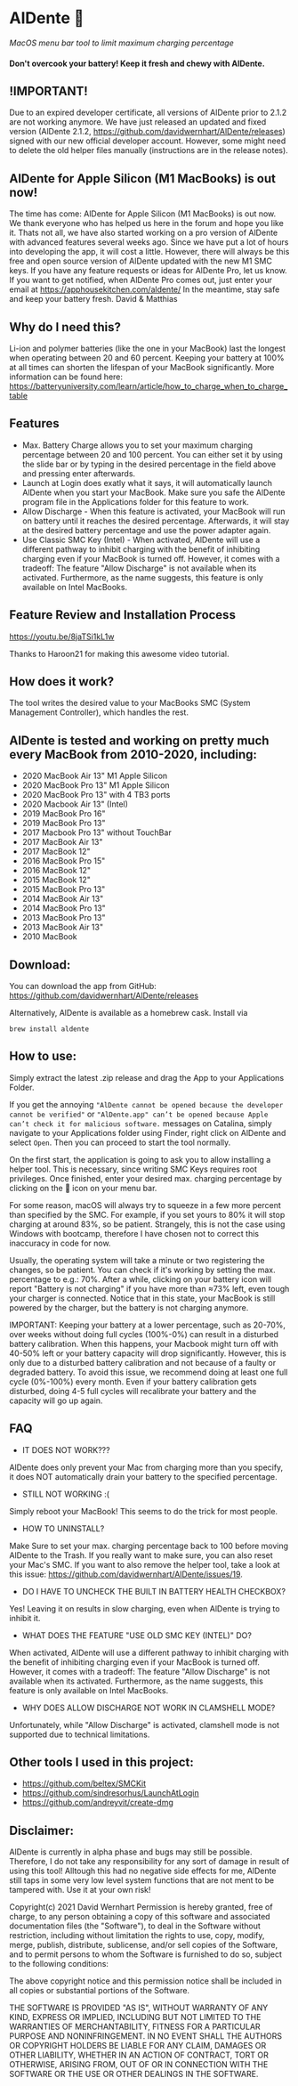 # AlDente 🍝
_MacOS menu bar tool to limit maximum charging percentage_

#### Don't overcook your battery! Keep it fresh and chewy with AlDente.

## !IMPORTANT!
Due to an expired developer certificate, all versions of AlDente prior to 2.1.2 are not working anymore. We have just released an updated and fixed version (AlDente 2.1.2, https://github.com/davidwernhart/AlDente/releases) signed with our new official developer account. However, some might need to delete the old helper files manually (instructions are in the release notes).

## AlDente for Apple Silicon (M1 MacBooks) is out now!
The time has come: AlDente for Apple Silicon (M1 MacBooks) is out now. We thank everyone who has helped us here in the forum and hope you like it. Thats not all, we have also started working on a pro version of AlDente with advanced features several weeks ago. Since we have put a lot of hours into developing the app, it will cost a little. However, there will always be this free and open source version of AlDente updated with the new M1 SMC keys.  If you have any feature requests or ideas for AlDente Pro, let us know. If you want to get notified, when AlDente Pro comes out, just enter your email at https://apphousekitchen.com/aldente/ In the meantime, stay safe and keep your battery fresh. David & Matthias

## Why do I need this?
Li-ion and polymer batteries (like the one in your MacBook) last the longest when operating between 20 and 60 percent. Keeping your battery at 100% at all times can shorten the lifespan of your MacBook significantly.
More information can be found here:
<https://batteryuniversity.com/learn/article/how_to_charge_when_to_charge_table>

## Features
* Max. Battery Charge allows you to set your maximum charging percentage between 20 and 100 percent. You can either set it by using the slide bar or by typing in the desired percentage in the field above and pressing enter afterwards.
* Launch at Login does exatly what it says, it will automatically launch AlDente when you start your MacBook. Make sure you safe the AlDente program file in the Applications folder for this feature to work.
* Allow Discharge - When this feature is activated, your MacBook will run on battery until it reaches the desired percentage. Afterwards, it will stay at the desired battery percentage and use the power adapter again.
* Use Classic SMC Key (Intel) - When activated, AlDente will use a different pathway to inhibit charging with the benefit of inhibiting charging even if your MacBook is turned off. However, it comes with a tradeoff: The feature "Allow Discharge" is not available when its activated. Furthermore, as the name suggests, this feature is only available on Intel MacBooks.

## Feature Review and Installation Process

https://youtu.be/8jaTSi1kL1w

Thanks to Haroon21 for making this awesome video tutorial.

## How does it work?
The tool writes the desired value to your MacBooks SMC (System Management Controller), which handles the rest.

## AlDente is tested and working on pretty much every MacBook from 2010-2020, including: 
* 2020 MacBook Air 13" M1 Apple Silicon
* 2020 MacBook Pro 13" M1 Apple Silicon
* 2020 MacBook Pro 13" with 4 TB3 ports
* 2020 Macbook Air 13" (Intel)
* 2019 MacBook Pro 16"
* 2019 MacBook Pro 13"
* 2017 Macbook Pro 13" without TouchBar
* 2017 MacBook Air 13"
* 2017 MacBook 12"
* 2016 MacBook Pro 15"
* 2016 MacBook 12"
* 2015 MacBook 12"
* 2015 MacBook Pro 13"
* 2014 MacBook Air 13"
* 2014 MacBook Pro 13"
* 2013 MacBook Pro 13"
* 2013 MacBook Air 13"
* 2010 MacBook

## Download:
You can download the app from GitHub: <https://github.com/davidwernhart/AlDente/releases>

Alternatively, AlDente is available as a homebrew cask. Install via
```
brew install aldente
```

## How to use:
Simply extract the latest .zip release and drag the App to your Applications Folder.

If you get the annoying `"AlDente cannot be opened because the developer cannot be verified"` or `"AlDente.app" can’t be opened because Apple can’t check it for malicious software.` messages on Catalina, simply navigate to your Applications folder using Finder, right click on AlDente and select `Open`. Then you can proceed to start the tool normally.

On the first start, the application is going to ask you to allow installing a helper tool. This is necessary, since writing SMC Keys requires root privileges.
Once finished, enter your desired max. charging percentage by clicking on the 🍝 icon on your menu bar.

For some reason, macOS will always try to squeeze in a few more percent than specified by the SMC. For example, if you set yours to 80% it will stop charging at around 83%, so be patient. Strangely, this is not the case using Windows with bootcamp, therefore I have chosen not to correct this inaccuracy in code for now.

Usually, the operating system will take a minute or two registering the changes, so be patient. You can check if it's working by setting the max. percentage to e.g.: 70%. After a while, clicking on your battery icon will report "Battery is not charging" if you have more than ≈73% left, even tough your charger is connected. Notice that in this state, your MacBook is still powered by the charger, but the battery is not charging anymore.

IMPORTANT: Keeping your battery at a lower percentage, such as 20-70%, over weeks without doing full cycles (100%-0%) can result in a disturbed battery calibration. When this happens, your Macbook might turn off with 40-50% left or your battery capacity will drop significantly. However, this is only due to a disturbed battery calibration and not because of a faulty or degraded battery. To avoid this issue, we recommend doing at least one full cycle (0%-100%) every month. Even if your battery calibration gets disturbed, doing 4-5 full cycles will recalibrate your battery and the capacity will go up again.

## FAQ
* IT DOES NOT WORK???

AlDente does only prevent your Mac from charging more than you specify, it does NOT automatically drain your battery to the specified percentage.
* STILL NOT WORKING :(

Simply reboot your MacBook! This seems to do the trick for most people.
* HOW TO UNINSTALL?

Make Sure to set your max. charging percentage back to 100 before moving AlDente to the Trash. If you really want to make sure, you can also reset your Mac's SMC. If you want to also remove the helper tool, take a look at this issue: <https://github.com/davidwernhart/AlDente/issues/19>.
* DO I HAVE TO UNCHECK THE BUILT IN BATTERY HEALTH CHECKBOX?

Yes! Leaving it on results in slow charging, even when AlDente is trying to inhibit it.
* WHAT DOES THE FEATURE "USE OLD SMC KEY (INTEL)" DO?

When activated, AlDente will use a different pathway to inhibit charging with the benefit of inhibiting charging even if your MacBook is turned off. However, it comes with a tradeoff: The feature "Allow Discharge" is not available when its activated. Furthermore, as the name suggests, this feature is only available on Intel MacBooks.
* WHY DOES ALLOW DISCHARGE NOT WORK IN CLAMSHELL MODE?

Unfortunately, while "Allow Discharge" is activated, clamshell mode is not supported due to technical limitations.

## Other tools I used in this project:
* <https://github.com/beltex/SMCKit>
* <https://github.com/sindresorhus/LaunchAtLogin>
* <https://github.com/andreyvit/create-dmg>

## Disclaimer:
AlDente is currently in alpha phase and bugs may still be possible. Therefore, I do not take any responsibility for any sort of damage in result of using this tool! Alltough this had no negative side effects for me, AlDente still taps in some very low level system functions that are not ment to be tampered with. Use it at your own risk!

Copyright(c) 2021 David Wernhart
Permission is hereby granted, free of charge, to any person obtaining a copy of this software and associated documentation files (the "Software"), to deal in the Software without restriction, including without limitation the rights to use, copy, modify, merge, publish, distribute, sublicense, and/or sell copies of the Software, and to permit persons to whom the Software is furnished to do so, subject to the following conditions:

The above copyright notice and this permission notice shall be included in all copies or substantial portions of the Software.

THE SOFTWARE IS PROVIDED "AS IS", WITHOUT WARRANTY OF ANY KIND, EXPRESS OR IMPLIED, INCLUDING BUT NOT LIMITED TO THE WARRANTIES OF MERCHANTABILITY, FITNESS FOR A PARTICULAR PURPOSE AND NONINFRINGEMENT. IN NO EVENT SHALL THE AUTHORS OR COPYRIGHT HOLDERS BE LIABLE FOR ANY CLAIM, DAMAGES OR OTHER LIABILITY, WHETHER IN AN ACTION OF CONTRACT, TORT OR OTHERWISE, ARISING FROM, OUT OF OR IN CONNECTION WITH THE SOFTWARE OR THE USE OR OTHER DEALINGS IN THE SOFTWARE.
